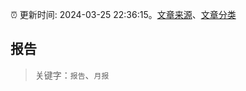 :alarm_clock: 更新时间: 2024-03-25 22:36:15。[文章来源](/README.md)、[文章分类](/TAGS.md)

## 报告


> 关键字：`报告`、`月报`



